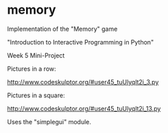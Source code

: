 # memory
Implementation of the "Memory" game

"Introduction to Interactive Programming in Python"

Week 5 Mini-Project

Pictures in a row:

http://www.codeskulptor.org/#user45_tuUlyqlt2i_3.py

Pictures in a square:

http://www.codeskulptor.org/#user45_tuUlyqlt2i_13.py

Uses the "simplegui" module.
